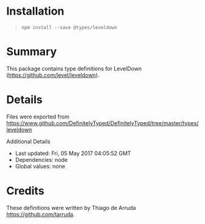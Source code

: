 # Installation
> `npm install --save @types/leveldown`

# Summary
This package contains type definitions for LevelDown (https://github.com/level/leveldown).

# Details
Files were exported from https://www.github.com/DefinitelyTyped/DefinitelyTyped/tree/master/types/leveldown

Additional Details
 * Last updated: Fri, 05 May 2017 04:05:52 GMT
 * Dependencies: node
 * Global values: none

# Credits
These definitions were written by Thiago de Arruda <https://github.com/tarruda>.
